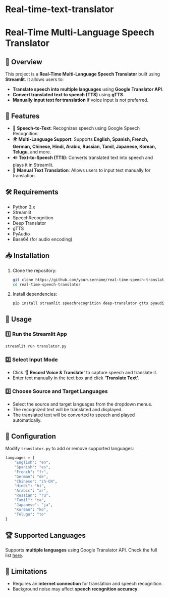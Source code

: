 # Real-time-text-translator

# Real-Time Multi-Language Speech Translator

## 📌 Overview

This project is a **Real-Time Multi-Language Speech Translator** built using **Streamlit**. It allows users to:

- **Translate speech into multiple languages** using **Google Translator API**.
- **Convert translated text to speech (TTS)** using **gTTS**.
- **Manually input text for translation** if voice input is not preferred.

## 🚀 Features

- 🎤 **Speech-to-Text**: Recognizes speech using Google Speech Recognition.
- 🌍 **Multi-Language Support**: Supports **English, Spanish, French, German, Chinese, Hindi, Arabic, Russian, Tamil, Japanese, Korean, Telugu**, and more.
- 🔊 **Text-to-Speech (TTS)**: Converts translated text into speech and plays it in Streamlit.
- 📝 **Manual Text Translation**: Allows users to input text manually for translation.

## 🛠️ Requirements

- Python 3.x
- Streamlit
- SpeechRecognition
- Deep Translator
- gTTS
- PyAudio
- Base64 (for audio encoding)

## 📥 Installation

1. Clone the repository:
   ```bash
   git clone https://github.com/yourusername/real-time-speech-translator.git
   cd real-time-speech-translator
   ```
2. Install dependencies:
   ```bash
   pip install streamlit speechrecognition deep-translator gtts pyaudio
   ```

## 📌 Usage

### 1️⃣ Run the Streamlit App

```bash
streamlit run translator.py
```

### 2️⃣ Select Input Mode

- Click **'🎤 Record Voice & Translate'** to capture speech and translate it.
- Enter text manually in the text box and click **'Translate Text'**.

### 3️⃣ Choose Source and Target Languages

- Select the source and target languages from the dropdown menus.
- The recognized text will be translated and displayed.
- The translated text will be converted to speech and played automatically.

## 🔧 Configuration

Modify `translator.py` to add or remove supported languages:

```python
languages = {
    "English": "en",
    "Spanish": "es",
    "French": "fr",
    "German": "de",
    "Chinese": "zh-CN",
    "Hindi": "hi",
    "Arabic": "ar",
    "Russian": "ru",
    "Tamil": "ta",
    "Japanese": "ja",
    "Korean": "ko",
    "Telugu": "te"
}
```

## 🏆 Supported Languages

Supports **multiple languages** using Google Translator API. Check the full list [here](https://cloud.google.com/translate/docs/languages).

## 🛑 Limitations

- Requires an **internet connection** for translation and speech recognition.
- Background noise may affect **speech recognition accuracy**.

